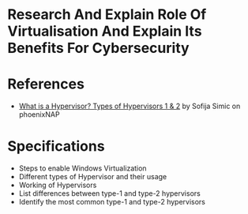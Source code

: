 # Research And Explain Role Of Virtualisation And Explain Its Benefits For Cybersecurity

# References
- [What is a Hypervisor? Types of Hypervisors 1 & 2](https://phoenixnap.com/kb/what-is-hypervisor-type-1-2) by Sofija Simic on phoenixNAP

# Specifications
- Steps to enable Windows Virtualization
- Different types of Hypervisor and their usage
- Working of Hypervisors
- List differences between type-1 and type-2 hypervisors
- Identify the most common type-1 and type-2 hypervisors



